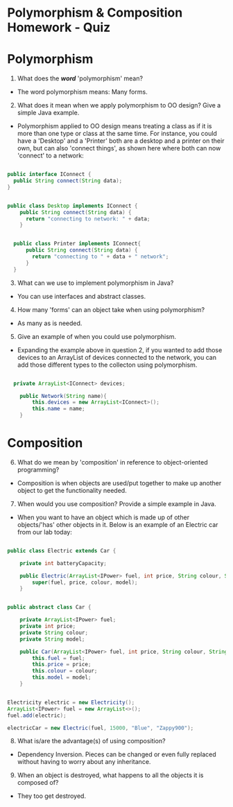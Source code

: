# Polymorphism & Composition Homework - Quiz

# Polymorphism

1. What does the ___word___ 'polymorphism' mean?
-   The word polymorphism means: Many forms.

2. What does it mean when we apply polymorphism to OO design? Give a simple Java example.
- Polymorphism applied to OO design means treating a class as if it is more than one type or class at the same time. For instance, you could have a 'Desktop' and a 'Printer' both are a desktop and a printer on their own, but can also 'connect things', as shown here where both can now 'connect' to a network:

```java

public interface IConnect {
  public String connect(String data);
}


public class Desktop implements IConnect {
    public String connect(String data) {
      return "connecting to network: " + data;
    }


  public class Printer implements IConnect{
      public String connect(String data) {
        return "connecting to " + data + " network";
      }
  }

```

3. What can we use to implement polymorphism in Java?
- You can use interfaces and abstract classes.

4. How many 'forms' can an object take when using polymorphism?
- As many as is needed.

5. Give an example of when you could use polymorphism.
- Expanding the example above in question 2, if you wanted to add those devices to an ArrayList of devices connected to the network, you can add those different types to the collecton using polymorphism.

```java

  private ArrayList<IConnect> devices;

    public Network(String name){
        this.devices = new ArrayList<IConnect>();
        this.name = name;
    }

```


# Composition

6. What do we mean by 'composition' in reference to object-oriented programming?
- Composition is when objects are used/put together to make up another object to get the functionality needed.

7. When would you use composition? Provide a simple example in Java.
- When you want to have an object which is made up of other objects/'has' other objects in it. Below is an example of an Electric car from our lab today:

```java

public class Electric extends Car {

    private int batteryCapacity;

    public Electric(ArrayList<IPower> fuel, int price, String colour, String model) {
        super(fuel, price, colour, model);
    }


public abstract class Car {

    private ArrayList<IPower> fuel;
    private int price;
    private String colour;
    private String model;

    public Car(ArrayList<IPower> fuel, int price, String colour, String model) {
        this.fuel = fuel;
        this.price = price;
        this.colour = colour;
        this.model = model;
    }


Electricity electric = new Electricity();
ArrayList<IPower> fuel = new ArrayList<>();
fuel.add(electric);

electricCar = new Electric(fuel, 15000, "Blue", "Zappy900");

```

8. What is/are the advantage(s) of using composition?
- Dependency Inversion. Pieces can be changed or even fully replaced without having to worry about any inheritance.

9. When an object is destroyed, what happens to all the objects it is composed of?
- They too get destroyed.
